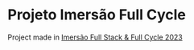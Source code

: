 #  Projeto Imersão Full Cycle
Project made in [Imersão Full Stack &amp; Full Cycle 2023](https://imersao.fullcycle.com.br)
